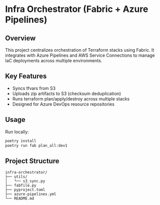 # Infra Orchestrator (Fabric + Azure Pipelines)

## Overview
This project centralizes orchestration of Terraform stacks using Fabric.
It integrates with Azure Pipelines and AWS Service Connections to manage IaC deployments across multiple environments.

## Key Features
- Syncs tfvars from S3
- Uploads zip artifacts to S3 (checksum deduplication)
- Runs terraform plan/apply/destroy across multiple stacks
- Designed for Azure DevOps resource repositories

## Usage
Run locally:
```bash
poetry install
poetry run fab plan_all:dev1
```


## Project Structure

```
infra-orchestrator/
├── utils/
│   └── s3_sync.py
├── fabfile.py
├── pyproject.toml
├── azure-pipelines.yml
└── README.md










